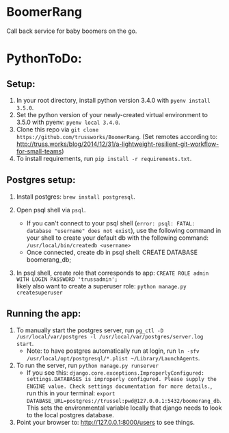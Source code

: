 # BoomerRang
Call back service for baby boomers on the go.

# PythonToDo:

## Setup:
 1. In your root directory, install python version 3.4.0 with `pyenv install 3.5.0`.
 2. Set the python version of your newly-created virtual environment to 3.5.0 with pyenv: `pyenv local 3.4.0`.
 3. Clone this repo via `git clone https://github.com/trussworks/BoomerRang`. (Set remotes according to: http://truss.works/blog/2014/12/31/a-lightweight-resilient-git-workflow-for-small-teams)
 4. To install requirements, run `pip install -r requirements.txt`.

## Postgres setup:

1. Install postgres: `brew install postgresql`.
2. Open psql shell via `psql`.
	* If you can't connect to your psql shell (`error: psql: FATAL:  database "username" does not exist`), use the following command in your shell to create your default db with the following command: `/usr/local/bin/createdb <username>`
	* 	Once connected, create db in psql shell: CREATE DATABASE boomerang_db;

3. In psql shell, create role that corresponds to app:
 `CREATE ROLE admin WITH LOGIN PASSWORD 'trussadmin';`  
 likely also want to create a superuser role:
 `python manage.py createsuperuser`


## Running the app:

1. To manually start the postgres server, run `pg_ctl -D /usr/local/var/postgres -l /usr/local/var/postgres/server.log start`.
	* Note: to have postgres automatically run at login, run `ln -sfv /usr/local/opt/postgresql/*.plist ~/Library/LaunchAgents`.
2. To run the server, run `python manage.py runserver`
	* If you see this: `django.core.exceptions.ImproperlyConfigured: settings.DATABASES is improperly configured. Please supply the ENGINE value. Check settings documentation for more details.`, run this in your terminal: `export DATABASE_URL=postgres://trussel:pwd@127.0.0.1:5432/boomerang_db`. This sets the environmental variable locally that django needs to look to the local postgres database.
3. Point your browser to: http://127.0.0.1:8000/users to see things.
